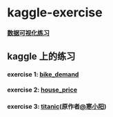 # kaggle-exercise
#### [数据可视化练习](https://github.com/BrainCai/kaggle-exercise/tree/master/data-visualization)

## kaggle 上的练习
#### exercise 1: [bike_demand](https://github.com/BrainCai/kaggle-exercise/tree/master/bike_demand)<br>
#### exercise 2: [house_price](https://github.com/BrainCai/kaggle-exercise/tree/master/hous_price)<br>
#### exercise 3: [titanic](https://github.com/BrainCai/kaggle-exercise/tree/master/Titanic)(原作者[@寒小阳](https://github.com/HanXiaoyang/Kaggle_Titanic))
